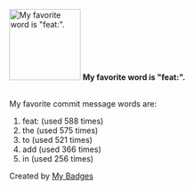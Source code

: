 <img src="https://my-badges.github.io/my-badges/favorite-word.png" alt="My favorite word is &quot;feat:&quot;." title="My favorite word is &quot;feat:&quot;." width="128">
<strong>My favorite word is &quot;feat:&quot;.</strong>
<br><br>

My favorite commit message words are:

1. feat: (used 588 times)
2. the (used 575 times)
3. to (used 521 times)
4. add (used 366 times)
5. in (used 256 times)


Created by <a href="https://github.com/my-badges/my-badges">My Badges</a>